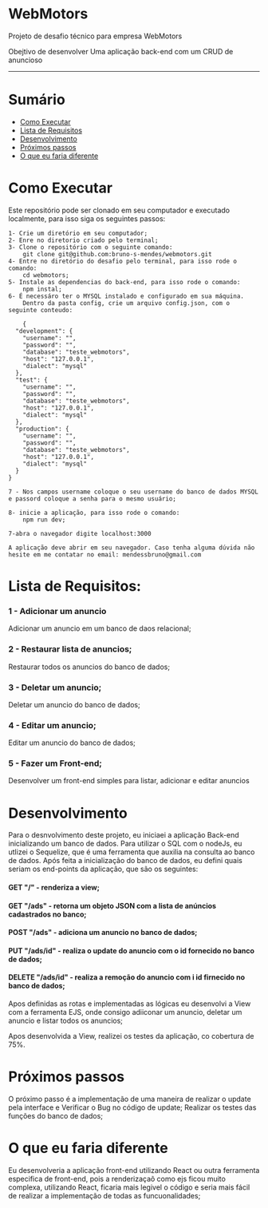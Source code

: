 # WebMotors
Projeto de desafio técnico para empresa WebMotors

Obejtivo de desenvolver Uma aplicação back-end com um CRUD de anuncioso

---

# Sumário

- [Como Executar](#Como-Executar)
- [Lista de Requisitos](#lista-de-requisitos)
- [Desenvolvimento](#Desenvolvimento)
- [Próximos passos](#Próximos-passos)
- [O que eu faria diferente](#O-que-eu-faria-diferente)

# Como Executar

  Este repositório pode ser clonado em seu computador e executado localmente, para isso siga os seguintes passos:

    1- Crie um diretório em seu computador;
    2- Enre no diretorio criado pelo terminal;
    3- Clone o repositório com o seguinte comando:
        git clone git@github.com:bruno-s-mendes/webmotors.git
    4- Entre no diretório do desafio pelo terminal, para isso rode o comando:
        cd webmotors;
    5- Instale as dependencias do back-end, para isso rode o comando:
        npm instal;
    6- É necessáro ter o MYSQL instalado e configurado em sua máquina.
        Dentro da pasta config, crie um arquivo config.json, com o seguinte conteudo:
    
        {
      "development": {
        "username": "",
        "password": "",
        "database": "teste_webmotors",
        "host": "127.0.0.1",
        "dialect": "mysql"
      },
      "test": {
        "username": "",
        "password": "",
        "database": "teste_webmotors",
        "host": "127.0.0.1",
        "dialect": "mysql"
      },
      "production": {
        "username": "",
        "password": "",
        "database": "teste_webmotors",
        "host": "127.0.0.1",
        "dialect": "mysql"
      }
    }
    
    7 - Nos campos username coloque o seu username do banco de dados MYSQL e passord coloque a senha para o mesmo usuário;
    
    8- inicie a aplicação, para isso rode o comando:
        npm run dev;
        
    7-abra o navegador digite localhost:3000

    A aplicação deve abrir em seu navegador. Caso tenha alguma dúvida não hesite em me contatar no email: mendessbruno@gmail.com


# Lista de Requisitos:

### 1 - Adicionar um anuncio

Adicionar um anuncio em um banco de daos relacional;

### 2 - Restaurar lista de anuncios;

Restaurar todos os anuncios do banco de dados;

### 3 - Deletar um anuncio;

Deletar um anuncio do banco de dados;

### 4 - Editar um anuncio;

Editar um anuncio do banco de dados;

### 5 - Fazer um Front-end;

Desenvolver um front-end simples para listar, adicionar e editar anuncios


# Desenvolvimento 
  Para o desnvolvimento deste projeto, eu iniciaei a aplicação Back-end inicializando um banco de dados. Para utilizar o SQL com o nodeJs, eu utlizei o Sequelize, que é uma ferramenta que auxilia na consulta ao banco de dados.
  Após feita a inicialização do banco de dados, eu defini quais seriam os end-points da aplicação, que são os seguintes:
  
  #### GET "/" - renderiza a view;
  #### GET "/ads" - retorna um objeto JSON com a lista de anúncios cadastrados no banco;
  #### POST "/ads" - adiciona um anuncio no banco de dados;
  #### PUT "/ads/id" - realiza o update do anuncio com o id fornecido no banco de dados;
  #### DELETE "/ads/id" - realiza a remoção do anuncio com i id firnecido no banco de dados;
  
  Apos definidas as rotas e implementadas as lógicas eu desenvolvi a View com a ferramenta EJS, onde consigo adiiconar um anuncio, deletar um anuncio e listar todos os anuncios;
  
  Apos desenvolvida a View, realizei os testes da aplicação, co cobertura de 75%.
  
# Próximos passos
  O próximo passo é a implementação de uma maneira de realizar o update pela interface e Verificar o Bug no código de update;
  Realizar os testes das funções do banco de dados;
  
# O que eu faria diferente
  Eu desenvolveria a aplicação front-end utilizando React ou outra ferramenta especifica de front-end, pois a renderizaçaõ como ejs ficou muito complexa, utilizando React, ficaria mais legivel o código e seria mais fácil de realizar a implementação de todas as funcuonalidades;
